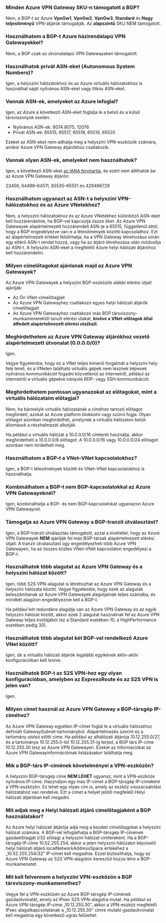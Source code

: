 ### <a name="is-bgp-supported-on-all-azure-vpn-gateway-skus"></a>Minden Azure VPN Gateway SKU-n támogatott a BGP?
Nem, a BGP-t az Azure **VpnGw1**, **VpnGw2**, **VpnGw3**, **Standard** és **Nagy teljesítményű** VPN-átjárók támogatják. Az **alapszintű** SKU NEM támogatott.

### <a name="can-i-use-bgp-with-azure-policy-based-vpn-gateways"></a>Használhatom a BGP-t Azure házirendalapú VPN Gatewayekkel?
Nem, a BGP csak az útvonalalapú VPN Gatewayeken támogatott.

### <a name="can-i-use-private-asns-autonomous-system-numbers"></a>Használhatok privát ASN-eket (Autonomous System Numbers)?
Igen, a helyszíni hálózatokhoz és az Azure virtuális hálózatokhoz is használhat saját nyilvános ASN-eket vagy titkos ASN-eket.

### <a name="are-there-asns-reserved-by-azure"></a>Vannak ASN-ek, amelyeket az Azure lefoglal?
Igen, az Azure a következő ASN-eket foglalja le a belső és a külső társviszonyok esetén:

* Nyilvános ASN-ek: 8074 8075, 12076
* Privát ASN-ek: 65515, 65517, 65518, 65519, 65520

Ezeket az ASN-eket nem adhatja meg a helyszíni VPN-eszközök számára, amikor Azure VPN Gateway átjárókhoz csatlakozik.

### <a name="are-there-any-other-asns-that-i-cant-use"></a>Vannak olyan ASN-ek, amelyeket nem használhatok?
Igen, a következő ASN-eket [az IANA fenntartja](http://www.iana.org/assignments/iana-as-numbers-special-registry/iana-as-numbers-special-registry.xhtml), és ezért nem állíthatók be az Azure VPN Gateway átjárón:

23456, 64496–64511, 65535–65551 és 429496729

### <a name="can-i-use-the-same-asn-for-both-on-premises-vpn-networks-and-azure-vnets"></a>Használhatom ugyanazt az ASN-t a helyszíni VPN-hálózatokhoz és az Azure VNetekhez?
Nem, a helyszíni hálózatokhoz és az Azure VNetekhez különböző ASN-eket kell hozzárendelnie, ha BGP-vel kapcsolja össze őket. Az Azure VPN Gatewayek alapértelmezett hozzárendelt ASN-je a 65515, függetlenül attól, hogy a BGP engedélyezve van-e a létesítmények közötti kapcsolathoz. Ezt az alapértelmezett értéket felülírhatja, ha a VPN Gateway létrehozása során egy eltérő ASN-t rendel hozzá, vagy ha az átjáró létrehozása után módosítja az ASN-t. A helyszíni ASN-eket a megfelelő Azure helyi hálózati átjáróhoz kell hozzárendelni.

### <a name="what-address-prefixes-will-azure-vpn-gateways-advertise-to-me"></a>Milyen címelőtagokat ajánlanak majd az Azure VPN Gatewayek?
Az Azure VPN Gatewayek a helyszíni BGP-eszközök alábbi elérési útjait ajánlják:

* Az Ön VNet-címelőtagjait
* Az Azure VPN Gatewayhez csatlakozó egyes helyi hálózati átjárók címelőtagjait
* Az Azure VPN Gatewayhez csatlakozó más BGP társviszony-munkamenetektől tanult elérési utakat, **kivéve a VNet-előtagok által átfedett alapértelmezett elérési uta(ka)t**.

### <a name="can-i-advertise-default-route-00000-to-azure-vpn-gateways"></a>Meghirdethetem az Azure VPN Gateway átjárókhoz vezető alapértelmezett útvonalat (0.0.0.0/0)?
Igen.

Vegye figyelembe, hogy ez a VNet teljes kimenő forgalmát a helyszíni hely felé tereli, és a VNeten található virtuális gépek nem lesznek képesek nyilvános kommunikációt fogadni közvetlenül az internetről, például az internetről a virtuális gépekre irányuló RDP- vagy SSH-kommunikációt.

### <a name="can-i-advertise-the-exact-prefixes-as-my-virtual-network-prefixes"></a>Meghirdethetem pontosan ugyanazokat az előtagokat, mint a virtuális hálózataim előtagjai?

Nem, ha bármelyik virtuális hálózatának a címéhez tartozó előtagot meghirdeti, azokat az Azure platform blokkolni vagy szűrni fogja. Olyan előtagot azonban meghirdethet, amelynek a virtuális hálózaton belüli állomások a részhalmazát alkotják. 

Ha például a virtuális hálózat a 10.0.0.0/16 címteret használja, akkor meghirdetheti a 10.0.0.0/8 előtagot. A 10.0.0.0/16 vagy 10.0.0.0/24 előtagot azonban nem hirdetheti meg.

### <a name="can-i-use-bgp-with-my-vnet-to-vnet-connections"></a>Használhatom a BGP-t a VNet–VNet kapcsolatokhoz?
Igen, a BGP-t létesítmények közötti és VNet–VNet kapcsolatokhoz is használhatja.

### <a name="can-i-mix-bgp-with-non-bgp-connections-for-my-azure-vpn-gateways"></a>Kombinálhatom a BGP-t nem BGP-kapcsolatokkal az Azure VPN Gatewayeknél?
Igen, kombinálhatja a BGP- és nem BGP-kapcsolatokat ugyanazon Azure VPN Gatewaynél.

### <a name="does-azure-vpn-gateway-support-bgp-transit-routing"></a>Támogatja az Azure VPN Gateway a BGP-tranzit útválasztást?
Igen, a BGP-tranzit útválasztás támogatott, azzal a kivétellel, hogy az Azure VPN Gatewayek **NEM** ajánlják fel más BGP-társak alapértelmezett elérési útjait. A tranzit útválasztást úgy engedélyezheti több Azure VPN Gatewayen, ha az összes köztes VNet–VNet kapcsolaton engedélyezi a BGP-t.

### <a name="can-i-have-more-than-one-tunnel-between-azure-vpn-gateway-and-my-on-premises-network"></a>Használhatok több alagutat az Azure VPN Gateway és a helyszíni hálózat között?
Igen, több S2S VPN-alagutat is létrehozhat az Azure VPN Gateway és a helyszíni hálózata között. Vegye figyelembe, hogy ezek az alagutak beleszámítanak az Azure VPN Gatewayek alagútjainak teljes számába, és mindkét alagúton engedélyeznie kell a BGP-t.

Ha például két redundáns alagútja van az Azure VPN Gateway és az egyik helyszíni hálózat között, akkor ezek 2 alagutat használnak fel az Azure VPN Gateway teljes kvótájából (ez a Standard esetében 10, a HighPerformance esetében pedig 30).

### <a name="can-i-have-multiple-tunnels-between-two-azure-vnets-with-bgp"></a>Használhatok több alagutat két BGP-vel rendelkező Azure VNet között?
Igen, de a virtuális hálózati átjárók legalább egyikének aktív-aktív konfigurációban kell lennie.

### <a name="can-i-use-bgp-for-s2s-vpn-in-an-expressroutes2s-vpn-co-existence-configuration"></a>Használhatok BGP-t az S2S VPN-hez egy olyan konfigurációban, amelyben az ExpressRoute és az S2S VPN is jelen van?
Igen. 

### <a name="what-address-does-azure-vpn-gateway-use-for-bgp-peer-ip"></a>Milyen címet használ az Azure VPN Gateway a BGP-társgép IP-címéhez?
Az Azure VPN Gateway egyetlen IP-címet foglal le a virtuális hálózathoz definiált GatewaySubnet-tartományból. Alapértelmezés szerint ez a tartomány utolsó előtti címe. Ha például az alhálózati átjárója 10.12.255.0/27, és a tartománya 10.12.255.0-tól 10.12.255.31-ig terjed, a BGP társ IP-címe 10.12.255.30 lesz az Azure VPN Gatewayen. Ezeket az információkat az Azure VPN Gatewayinformációinak listázásakor találhatja meg.

### <a name="what-are-the-requirements-for-the-bgp-peer-ip-addresses-on-my-vpn-device"></a>Mik a BGP-társ IP-címének követelményei a VPN-eszközön?
A helyszíni BGP-társgép címe **NEM LEHET** ugyanaz, mint a VPN-eszköze nyilvános IP-címe. Használjon egy más IP-címet a BGP-társgép IP-címeként a VPN-eszközön. Ez lehet egy olyan cím is, amely az eszköz visszacsatolási hálózatához van rendelve. Ezt a címet a helyet jelölő megfelelő Helyi hálózati átjáróban kell megadni.

### <a name="what-should-i-specify-as-my-address-prefixes-for-the-local-network-gateway-when-i-use-bgp"></a>Mit adjak meg a Helyi hálózati átjáró címelőtagjaként a BGP használatakor?
Az Azure helyi hálózati átjárója adja meg a kezdeti címelőtagokat a helyszíni hálózat számára. A BGP-vel lefoglalhatja a BGP-társgép IP-címének gazdaelőtagját (/32 előtag) a helyszíni hálózat címtereként. Ha a BGP-társgép IP-címe 10.52.255.254, akkor a jelen helyszíni hálózatot képviselő helyi hálózati átjáró localNetworkAddressSpace értékéhez a „10.52.255.254/32” IP-címet kell megadnia. Ezzel biztosíthatja, hogy az Azure VPN Gateway az S2S VPN-alagúton keresztül hozza létre a BGP-munkamenetet.

### <a name="what-should-i-add-to-my-on-premises-vpn-device-for-the-bgp-peering-session"></a>Mit kell felvennem a helyszíni VPN-eszközön a BGP társviszony-munkamenethez?
Vegye fel a VPN-eszközén az Azure BGP-társgép IP-címének gazdaútvonalát, amely az IPsec S2S VPN-alagútra mutat. Ha például az Azure VPN-társgép IP-címe „10.12.255.30”, akkor a VPN-eszköz megfelelő IPsec alagútkapcsolatának a „10.12.255.30” címre mutató gazdaútvonalat kell megadnia egy következő ugrás felülettel.

